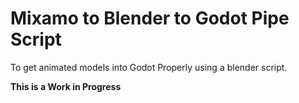 # Mixamo to Blender to Godot Pipe Script

To get animated models into Godot Properly using a blender script.

**This is a Work in Progress**

